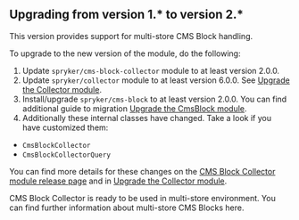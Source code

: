 

## Upgrading from version 1.* to version 2.*

This version provides support for multi-store CMS Block handling.

To upgrade to the new version of the module, do the following:

1. Update `spryker/cms-block-collector` module to at least version 2.0.0.
2. Update `spryker/collector` module to at least version 6.0.0. See [Upgrade the Collector module](/docs/pbc/all/miscellaneous/{{page.version}}/install-and-upgrade/upgrade-modules/upgrade-the-collector-module.html).
3. Install/upgrade `spryker/cms-block` to at least version 2.0.0. You can find additional guide to migration [Upgrade the CmsBlock module](/docs/pbc/all/content-management-system/{{site.version}}/base-shop/install-and-upgrade/upgrade-modules/upgrade-the-cmsblock-module.html).
4. Additionally these internal classes have changed. Take a look if you have customized them:
* `CmsBlockCollector`
* `CmsBlockCollectorQuery`

You can find more details for these changes on the [CMS Block Collector module release page](https://github.com/spryker/cms-block-collector/releases) and in [Upgrade the Collector module](/docs/pbc/all/miscellaneous/{{page.version}}/install-and-upgrade/upgrade-modules/upgrade-the-collector-module.html).

CMS Block Collector is ready to be used in multi-store environment.
You can find further information about multi-store CMS Blocks here.
